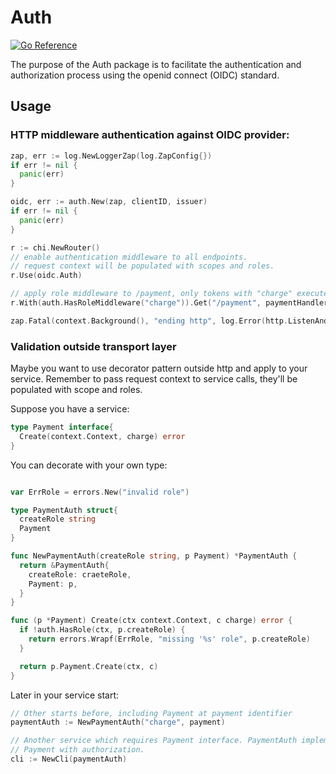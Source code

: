 # Auth

[![Go Reference](https://pkg.go.dev/badge/github.com/facily-tech/go-core/auth.svg)](https://pkg.go.dev/github.com/facily-tech/go-core/auth)

The purpose of the Auth package is to facilitate the authentication and authorization process using the openid connect (OIDC) standard.

## Usage

### HTTP middleware authentication against OIDC provider:

```go
zap, err := log.NewLoggerZap(log.ZapConfig{})
if err != nil {
  panic(err)
}

oidc, err := auth.New(zap, clientID, issuer)
if err != nil {
  panic(err)
}

r := chi.NewRouter()
// enable authentication middleware to all endpoints. 
// request context will be populated with scopes and roles.
r.Use(oidc.Auth)

// apply role middleware to /payment, only tokens with "charge" execute paymentHandler.
r.With(auth.HasRoleMiddleware("charge")).Get("/payment", paymentHandler)

zap.Fatal(context.Background(), "ending http", log.Error(http.ListenAndServe(":8181", r)))
```

### Validation outside transport layer

Maybe you want to use decorator pattern outside http and apply to your service.
Remember to pass request context to service calls, they'll be populated with scope and roles.

Suppose you have a service:

```go
type Payment interface{
  Create(context.Context, charge) error
}
```

You can decorate with your own type:

```go

var ErrRole = errors.New("invalid role")

type PaymentAuth struct{
  createRole string
  Payment
}

func NewPaymentAuth(createRole string, p Payment) *PaymentAuth {
  return &PaymentAuth{
    createRole: craeteRole,
    Payment: p,
  }
}

func (p *Payment) Create(ctx context.Context, c charge) error {
  if !auth.HasRole(ctx, p.createRole) {
    return errors.Wrapf(ErrRole, "missing '%s' role", p.createRole)
  }

  return p.Payment.Create(ctx, c)
}
```

Later in your service start:

```go
// Other starts before, including Payment at payment identifier
paymentAuth := NewPaymentAuth("charge", payment)

// Another service which requires Payment interface. PaymentAuth implements
// Payment with authorization.
cli := NewCli(paymentAuth)
```